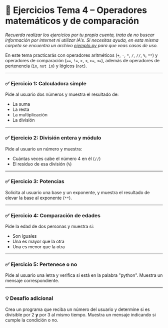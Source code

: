 # 🧪 Ejercicios Tema 4 – Operadores matemáticos y de comparación

*Recuerda realizar los ejercicios por tu propia cuenta, trata de no buscar información por internet ni utilizar IA's. Si necesitas ayuda, en esta misma carpeta se encuentra un archivo [ejemplo.py](./ejemplo.py) para que veas casos de uso.*

En este tema practicarás con operadores aritméticos (`+`, `-`, `*`, `/`, `//`, `%`, `**`) y operadores de comparación (`==`, `!=`, `>`, `<`, `>=`, `<=`), además de operadores de pertenencia (`in`, `not in`) y lógicos (`not`).

---

### ✅ Ejercicio 1: Calculadora simple

Pide al usuario dos números y muestra el resultado de:

* La suma
* La resta
* La multiplicación
* La división

---

### ✅ Ejercicio 2: División entera y módulo

Pide al usuario un número y muestra:

* Cuántas veces cabe el número 4 en él (`//`)
* El residuo de esa división (`%`)

---

### ✅ Ejercicio 3: Potencias

Solicita al usuario una base y un exponente, y muestra el resultado de elevar la base al exponente (`**`).

---

### ✅ Ejercicio 4: Comparación de edades

Pide la edad de dos personas y muestra si:

* Son iguales
* Una es mayor que la otra
* Una es menor que la otra

---

### ✅ Ejercicio 5: Pertenece o no

Pide al usuario una letra y verifica si está en la palabra "python". Muestra un mensaje correspondiente.

---

### 💡 Desafío adicional

Crea un programa que reciba un número del usuario y determine si es divisible por 2 **y** por 3 al mismo tiempo. Muestra un mensaje indicando si cumple la condición o no.
